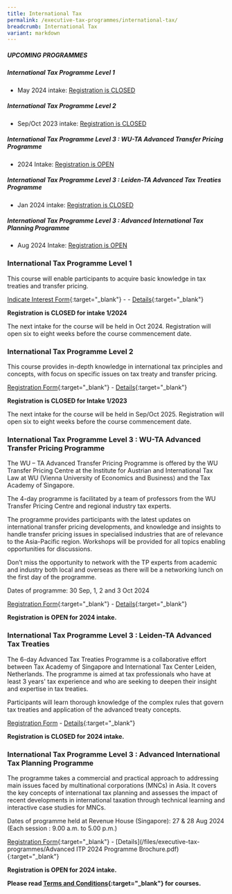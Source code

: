 ```yaml
---
title: International Tax
permalink: /executive-tax-programmes/international-tax/
breadcrumb: International Tax
variant: markdown
---
```

##### **UPCOMING PROGRAMMES**
##### **International Tax Programme Level 1**
* May 2024 intake: [Registration is CLOSED](/executive-tax-programmes/international-tax/#etp1IT-ta-id)

##### **International Tax Programme Level 2**
* Sep/Oct 2023 intake: [Registration is CLOSED](/executive-tax-programmes/international-tax/#etp2IT-ta-id)

##### **International Tax Programme Level 3 : WU-TA Advanced Transfer Pricing Programme**
* 2024 Intake: [Registration is OPEN](/executive-tax-programmes/international-tax/#wu-ta-id)

##### **International Tax Programme Level 3 : Leiden-TA Advanced Tax Treaties Programme**
* Jan 2024 intake: [Registration is CLOSED](/executive-tax-programmes/international-tax/#leiden-ta-id)

##### **International Tax Programme Level 3 : Advanced International Tax Planning Programme**
* Aug 2024 Intake: [Registration is OPEN](/executive-tax-programmes/international-tax/#itp-id)


<a id="etp1IT-ta-id"></a>
### **International Tax Programme Level 1**

This course will enable participants to acquire basic knowledge in tax treaties and transfer pricing.

[Indicate Interest Form](https://form.gov.sg/663ada4d5f61e229a33e12fe){:target="_blank"} - - [Details](/files/executive-tax-programmes/brochurel1int12024.pdf){:target="_blank"}

**Registration is CLOSED for intake 1/2024**

The next intake for the course will be held in Oct 2024. Registration will open six to eight weeks before the course commencement date.

<a id="etp2IT-ta-id"></a>
### **International Tax Programme Level 2**

This course provides in-depth knowledge in international tax principles and concepts, with focus on specific issues on tax treaty and transfer pricing.

[Registration Form](   https://go.gov.sg/l2inttax12023registration){:target="_blank"} - [Details](/files/executive-tax-programmes/income-tax/coursebrochurel2internationaltax12023.pdf){:target="_blank"}

**Registration is CLOSED for Intake 1/2023**

The next intake for the course will be held in Sep/Oct 2025. Registration will open six to eight weeks before the course commencement date.

<a id="wu-ta-id"></a>
### **International Tax Programme Level 3 : WU-TA Advanced Transfer Pricing Programme**

The WU – TA Advanced Transfer Pricing Programme is offered by the WU Transfer Pricing Centre at the Institute for Austrian and International Tax Law at WU (Vienna University of Economics and Business) and the Tax Academy of Singapore. 

The 4-day programme is facilitated by a team of professors from the WU Transfer Pricing Centre and regional industry tax experts.

The programme provides participants with the latest updates on international transfer pricing developments, and knowledge and insights to handle transfer pricing issues in specialised industries that are of relevance to the Asia-Pacific region. Workshops will be provided for all topics enabling opportunities for discussions.

Don’t miss the opportunity to network with the TP experts from academic and industry both local and overseas as there will be a networking lunch on the first day of the programme.

Dates of programme: 30 Sep, 1, 2 and 3 Oct 2024

[Registration Form](https://go.gov.sg/jdlk77){:target="_blank"} - [Details](/files/executive-tax-programmes/WU___TA_Advanced_Transfer_Pricing_Programme_2024.pdf){:target="_blank"}

**Registration is OPEN for 2024 intake.**

<a id="leiden-ta-id"></a>
### **International Tax Programme Level 3 : Leiden-TA Advanced Tax Treaties**

The 6-day Advanced Tax Treaties Programme is a collaborative effort between Tax Academy of Singapore and International Tax Center Leiden, Netherlands. The programme is aimed at tax professionals who have at least 3 years' tax experience and who are seeking to deepen their insight and expertise in tax treaties.

Participants will learn thorough knowledge of the complex rules that govern tax treaties and application of the advanced treaty concepts.

[Registration Form](https://form.gov.sg/653f847150a8d4001252df0d) - [Details](/files/seminars-brochures/closing_date_extend_att_brochure_jan2024.pdf){:target="_blank"}

**Registration is CLOSED for 2024 intake.**

<a id="itp-id"></a>
### **International Tax Programme Level 3 : Advanced International Tax Planning Programme**

The programme takes a commercial and practical approach to addressing main issues faced by multinational corporations (MNCs) in Asia. It covers the key concepts of international tax planning and assesses the impact of recent developments in international taxation through technical learning and interactive case studies for MNCs.  

Dates of programme held at Revenue House (Singapore): 27 &amp; 28 Aug 2024 (Each session : 9.00 a.m. to 5.00 p.m.)

[Registration Form](https://form.gov.sg/6675991bfa4168de43c9f534){:target="_blank"} - [Details](/files/executive-tax-programmes/Advanced ITP 2024 Programme Brochure.pdf){:target="_blank"}

**Registration is OPEN for 2024 intake.**

**Please read [Terms and Conditions](/executive-tax-programmes/terms-and-conditions/){:target="_blank"} for courses.**
